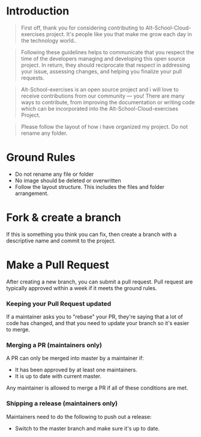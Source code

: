 # Introduction



>First off, thank you for considering contributing to Alt-School-Cloud-exercises project. It's people like you that make me grow each day in the technology world..


>Following these guidelines helps to communicate that you respect the time of the developers managing and developing this open source project. In return, they should reciprocate that respect in addressing your issue, assessing changes, and helping you finalize your pull requests.


> Alt-School-exercises is an open source project and i will love to receive contributions from our community — you! There are many ways to contribute, from improving the documentation or writing code which can be incorporated into the Alt-School-Cloud-exercises Project.

> Please follow the layout of how i have organized my project. Do not rename any folder.



# Ground Rules

-  Do not rename any file or folder
- No image should be deleted or overwritten
- Follow the layout structure. This includes the files and folder arrangement.

# Fork & create a branch

If this is something you think you can fix, then create
a branch with a descriptive name and commit to the project.


# Make a Pull Request

After creating a new branch, you can submit a pull request. Pull request are typically approved within a week if it meets the ground rules.
    
### Keeping your Pull Request updated

If a maintainer asks you to "rebase" your PR, they're saying that a lot of code
has changed, and that you need to update your branch so it's easier to merge.


### Merging a PR (maintainers only)

A PR can only be merged into master by a maintainer if:

* It has been approved by at least one maintainers.
* It is up to date with current master.

Any maintainer is allowed to merge a PR if all of these conditions are
met.

### Shipping a release (maintainers only)

Maintainers need to do the following to push out a release:

* Switch to the master branch and make sure it's up to date.








